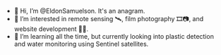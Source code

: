 - 👋 Hi, I’m @EldonSamuelson. It's an anagram.
- 👀 I’m interested in remote sensing 🛰️, film photography 🎞️📷, and website development 👷🌐.
- 🌱 I’m learning all the time, but currently looking into plastic detection and water monitoring using Sentinel satellites.

<!---
EldonSamuelson/EldonSamuelson is a ✨ special ✨ repository because its `README.md` (this file) appears on your GitHub profile.
You can click the Preview link to take a look at your changes.
--->
